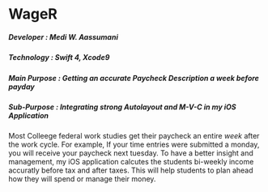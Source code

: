 # WageR


##### Developer : Medi W. Aassumani
##### Technology : Swift 4, Xcode9
##### Main Purpose : Getting an accurate Paycheck Description a week before payday
##### Sub-Purpose : Integrating strong Autolayout and M-V-C in my iOS Application



Most Colleege federal work studies get their paycheck an entire <i>week</i> after the work cycle. For example, If your time entries were submitted a monday, you will receive your paycheck next tuesday. To have a better insight and management, my iOS application calcutes the students bi-weekly income accuratly before tax and after taxes. This will help students to plan ahead how they will spend or manage their money.

